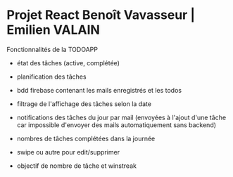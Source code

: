 # Projet React Benoît Vavasseur | Emilien VALAIN
Fonctionnalités de la TODOAPP
- état des tâches (active, complétée)
- planification des tâches
- bdd firebase contenant les mails enregistrés et les todos
- filtrage de l'affichage des tâches selon la date
- notifications des tâches du jour par mail (envoyées à l'ajout d'une tâche car impossible d'envoyer des mails automatiquement sans backend)
- nombres de tâches complétées dans la journée 
- swipe ou autre pour edit/supprimer

- objectif de nombre de tâche et winstreak
